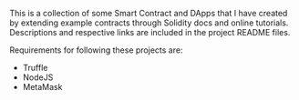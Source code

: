 This is a collection of some Smart Contract and DApps that I have created by extending example contracts through Solidity docs and online tutorials. Descriptions and respective links are included in the project README files.

Requirements for following these projects are:
- Truffle
- NodeJS
- MetaMask
